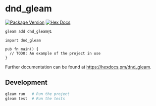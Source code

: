 # dnd_gleam

[![Package Version](https://img.shields.io/hexpm/v/dnd_gleam)](https://hex.pm/packages/dnd_gleam)
[![Hex Docs](https://img.shields.io/badge/hex-docs-ffaff3)](https://hexdocs.pm/dnd_gleam/)

```sh
gleam add dnd_gleam@1
```
```gleam
import dnd_gleam

pub fn main() {
  // TODO: An example of the project in use
}
```

Further documentation can be found at <https://hexdocs.pm/dnd_gleam>.

## Development

```sh
gleam run   # Run the project
gleam test  # Run the tests
```
